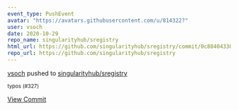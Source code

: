 ```yaml
---
event_type: PushEvent
avatar: "https://avatars.githubusercontent.com/u/814322?"
user: vsoch
date: 2020-10-29
repo_name: singularityhub/sregistry
html_url: https://github.com/singularityhub/sregistry/commit/0c88404338720811f85e74da579e1b05d997a1c9
repo_url: https://github.com/singularityhub/sregistry
---
```


<a href='https://github.com/vsoch' target='_blank'>vsoch</a> pushed to <a href='https://github.com/singularityhub/sregistry' target='_blank'>singularityhub/sregistry</a>

<small>typos (#327)</small>

<a href='https://github.com/singularityhub/sregistry/commit/0c88404338720811f85e74da579e1b05d997a1c9' target='_blank'>View Commit</a>